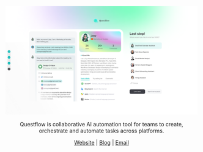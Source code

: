 ![Questflow](https://raw.githubusercontent.com/questflowai/.github/main/profile/static/bg.png)

<div align="center">Questflow is collaborative AI automation tool for teams to create, orchestrate and automate tasks across platforms.</div>

<div align="center">

[Website](https://questflow.ai) | [Blog](https://blog.questflow.ai) | [Email](mailto:contact@questflow.ai)

</div>